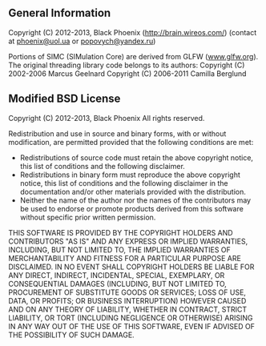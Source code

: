 General Information
--------------------------------------------------------------------------------
Copyright (C) 2012-2013, Black Phoenix (http://brain.wireos.com/)
  (contact at phoenix@uol.ua or popovych@yandex.ru)
  
Portions of SIMC (SIMulation Core) are derived from GLFW (www.glfw.org). The
original threading library code belongs to its authors:
  Copyright (C) 2002-2006 Marcus Geelnard
  Copyright (C) 2006-2011 Camilla Berglund

Modified BSD License
--------------------------------------------------------------------------------
Copyright (C) 2012-2013, Black Phoenix
All rights reserved.

Redistribution and use in source and binary forms, with or without
modification, are permitted provided that the following conditions are met:
  - Redistributions of source code must retain the above copyright
    notice, this list of conditions and the following disclaimer.
  - Redistributions in binary form must reproduce the above copyright
    notice, this list of conditions and the following disclaimer in the
    documentation and/or other materials provided with the distribution.
  - Neither the name of the author nor the names of the contributors may
    be used to endorse or promote products derived from this software without
    specific prior written permission.

THIS SOFTWARE IS PROVIDED BY THE COPYRIGHT HOLDERS AND CONTRIBUTORS "AS IS" AND
ANY EXPRESS OR IMPLIED WARRANTIES, INCLUDING, BUT NOT LIMITED TO, THE IMPLIED
WARRANTIES OF MERCHANTABILITY AND FITNESS FOR A PARTICULAR PURPOSE ARE
DISCLAIMED. IN NO EVENT SHALL COPYRIGHT HOLDERS BE LIABLE FOR ANY
DIRECT, INDIRECT, INCIDENTAL, SPECIAL, EXEMPLARY, OR CONSEQUENTIAL DAMAGES
(INCLUDING, BUT NOT LIMITED TO, PROCUREMENT OF SUBSTITUTE GOODS OR SERVICES;
LOSS OF USE, DATA, OR PROFITS; OR BUSINESS INTERRUPTION) HOWEVER CAUSED AND
ON ANY THEORY OF LIABILITY, WHETHER IN CONTRACT, STRICT LIABILITY, OR TORT
(INCLUDING NEGLIGENCE OR OTHERWISE) ARISING IN ANY WAY OUT OF THE USE OF THIS
SOFTWARE, EVEN IF ADVISED OF THE POSSIBILITY OF SUCH DAMAGE.
